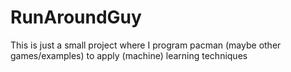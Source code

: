 # RunAroundGuy
This is just a small project where I program pacman (maybe other games/examples) to apply (machine) learning techniques
